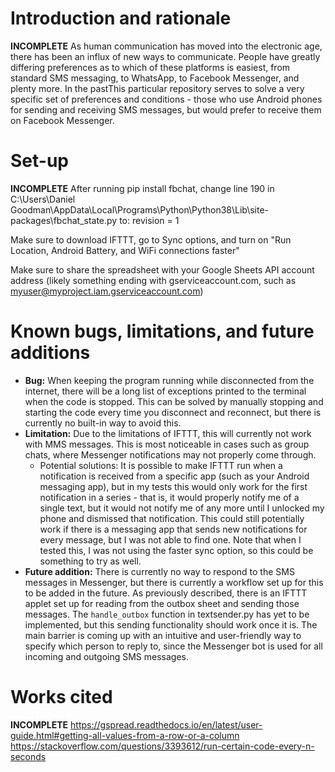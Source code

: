 # Introduction and rationale
**INCOMPLETE**
As human communication has moved into the electronic age, there has been an influx of new ways to communicate. People have greatly differing preferences as to which of these platforms is easiest, from standard SMS messaging, to WhatsApp, to Facebook Messenger, and plenty more. In the pastThis particular repository serves to solve a very specific set of preferences and conditions - those who use Android phones for sending and receiving SMS messages, but would prefer to receive them on Facebook Messenger. 

# Set-up
**INCOMPLETE**
After running pip install fbchat, change line 190 in C:\Users\Daniel Goodman\AppData\Local\Programs\Python\Python38\Lib\site-packages\fbchat\_state.py to:
revision = 1

Make sure to download IFTTT, go to Sync options, and turn on "Run Location, Android Battery, and WiFi connections faster"

Make sure to share the spreadsheet with your Google Sheets API account address (likely something ending with gserviceaccount.com, such as myuser@myproject.iam.gserviceaccount.com)

# Known bugs, limitations, and future additions
* __Bug:__ When keeping the program running while disconnected from the internet, there will be a long list of exceptions printed to the terminal when the code is stopped. This can be solved by manually stopping and starting the code every time you disconnect and reconnect, but there is currently no built-in way to avoid this.
* __Limitation:__ Due to the limitations of IFTTT, this will currently not work with MMS messages. This is most noticeable in cases such as group chats, where Messenger notifications may not properly come through.
	* Potential solutions: It is possible to make IFTTT run when a notification is received from a specific app (such as your Android messaging app), but in my tests this would only work for the first notification in a series - that is, it would properly notify me of a single text, but it would not notify me of any more until I unlocked my phone and dismissed that notification. This could still potentially work if there is a messaging app that sends new notifications for every message, but I was not able to find one. Note that when I tested this, I was not using the faster sync option, so this could be something to try as well.
* __Future addition:__ There is currently no way to respond to the SMS messages in Messenger, but there is currently a workflow set up for this to be added in the future. As previously described, there is an IFTTT applet set up for reading from the outbox sheet and sending those messages. The `handle_outbox` function in textsender.py has yet to be implemented, but this sending functionality should work once it is. The main barrier is coming up with an intuitive and user-friendly way to specify which person to reply to, since the Messenger bot is used for all incoming and outgoing SMS messages.

# Works cited
**INCOMPLETE**
https://gspread.readthedocs.io/en/latest/user-guide.html#getting-all-values-from-a-row-or-a-column
https://stackoverflow.com/questions/3393612/run-certain-code-every-n-seconds